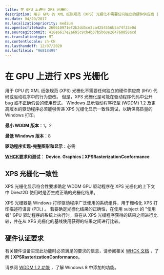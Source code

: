 ```yaml
---
title: 在 GPU 上进行 XPS 光栅化
description: 用于 GPU 的 XML 纸张规范 (XPS) 光栅化不需要任何独立的硬件供应商 (IHV) 代码或驱动程序中的行为更改。
ms.date: 04/20/2017
ms.localizationpriority: medium
ms.openlocfilehash: 260610971ef2b2dd5ce2ca4254556b5a74f33e0d
ms.sourcegitcommit: 418e6617e2a695c9cb4b37b5b60e264760858acd
ms.translationtype: MT
ms.contentlocale: zh-CN
ms.lasthandoff: 12/07/2020
ms.locfileid: "96818499"
---
```

# <a name="xps-rasterization-on-the-gpu"></a>在 GPU 上进行 XPS 光栅化


用于 GPU 的 XML 纸张规范 (XPS) 光栅化不需要任何独立的硬件供应商 (IHV) 代码或驱动程序中的行为更改。 但是，XPS 光栅化是可能在驱动程序代码中公开 bug 或不正确假设的使用模式。 Windows 显示驱动程序模型 (WDDM) 1.2 及更高版本的驱动程序必须能够传递 XPS 光栅化显示一致性测试，以确保高质量的 Windows 打印。

**最小 WDDM 版本**：1。2

**最低 Windows 版本**：8

**驱动程序实现-完整图形和显示**：必需

**[WHCK](/windows-hardware/test/hlk/windows-hardware-lab-kit)要求和测试**： **Device. Graphics ¦ XPSRasterizationConformance**


 

## <a name="span-idxpsspanspan-idxpsspanxps-rasterization-conformance"></a><span id="xps"></span><span id="XPS"></span>XPS 光栅化一致性


XPS 光栅化显示符合性要求确定 WDDM GPU 驱动程序在 XPS 光栅化的上下文中 Direct2D 使用时是否生成正确的光栅化结果。

XPS 光栅器是 Windows 打印驱动程序广泛使用的系统组件，用于栅格化 XPS 打印描述符语言 (PDL) 。 若要确定光栅化结果的正确性，在使用 subject 的 "使用者" GPU 驱动程序的系统上执行时，将在从 XPS 光栅程序获得的结果之间进行比较，并在从 XPS 光栅化的基线使用获得的结果之间进行比较。

## <a name="span-idhardware_certification_requirementsspanspan-idhardware_certification_requirementsspanspan-idhardware_certification_requirementsspanhardware-certification-requirements"></a><span id="Hardware_certification_requirements"></span><span id="hardware_certification_requirements"></span><span id="HARDWARE_CERTIFICATION_REQUIREMENTS"></span>硬件认证要求


有关硬件设备实现此功能时必须满足的要求的信息，请参阅相关 [WHCK 文档](/windows-hardware/test/hlk/windows-hardware-lab-kit) ，了解 **¦ XPSRasterizationConformance**。

请参阅 [WDDM 1.2 功能](wddm-v1-2-features.md) ，了解 Windows 8 中添加的功能。

 

